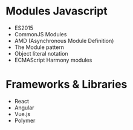 # Modules Javascript
- ES2015
- CommonJS Modules
- AMD (Asynchronous Module Definition)
- The Module pattern
- Object literal notation
- ECMAScript Harmony modules

# Frameworks & Libraries
- React
- Angular
- Vue.js
- Polymer
